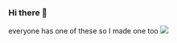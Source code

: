 ### Hi there 👋

everyone has one of these so I made one too
<img src = "https://media.giphy.com/media/Txun6ahh9auWs/giphy.gif">

